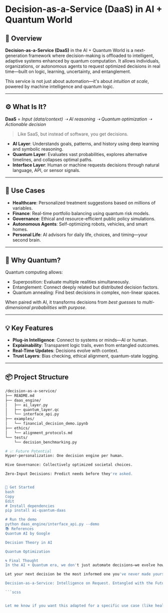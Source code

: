 # Decision-as-a-Service (DaaS) in AI + Quantum World

## 🧠 Overview
**Decision-as-a-Service (DaaS)** in the AI + Quantum World is a next-generation framework where decision-making is offloaded to intelligent, adaptive systems enhanced by quantum computation. It allows individuals, organizations, or autonomous agents to request optimized decisions in real time—built on logic, learning, uncertainty, and entanglement.

This service is not just about automation—it's about *intuition at scale*, powered by machine intelligence and quantum logic.

---

## ⚙️ What Is It?

**DaaS** = *Input (data/context) ➝ AI reasoning ➝ Quantum optimization ➝ Actionable decision*

> Like SaaS, but instead of software, you get decisions.

- **AI Layer**: Understands goals, patterns, and history using deep learning and symbolic reasoning.
- **Quantum Layer**: Evaluates vast probabilities, explores alternative timelines, and collapses optimal paths.
- **Interface Layer**: Human or machine requests decisions through natural language, API, or sensor signals.

---

## 🧩 Use Cases

- **Healthcare**: Personalized treatment suggestions based on millions of variables.
- **Finance**: Real-time portfolio balancing using quantum risk models.
- **Governance**: Ethical and resource-efficient public policy simulations.
- **Autonomous Agents**: Self-optimizing robots, vehicles, and smart homes.
- **Personal Life**: AI advisors for daily life, choices, and timing—your second brain.

---

## 🌌 Why Quantum?

Quantum computing allows:
- Superposition: Evaluate multiple realities simultaneously.
- Entanglement: Connect deeply related but distributed decision factors.
- Quantum annealing: Find best decisions in complex, non-linear spaces.

When paired with AI, it transforms decisions from *best guesses* to *multi-dimensional probabilities with purpose*.

---

## 💡 Key Features

- **Plug-in Intelligence**: Connect to systems or minds—AI or human.
- **Explainability**: Transparent logic trails, even from entangled outcomes.
- **Real-Time Updates**: Decisions evolve with context.
- **Trust Layers**: Bias checking, ethical alignment, quantum-state logging.

---

## 📦 Project Structure

```bash
/decision-as-a-service/
├── README.md
├── daas_engine/
│   ├── ai_layer.py
│   ├── quantum_layer.qc
│   └── interface_api.py
├── examples/
│   └── financial_decision_demo.ipynb
├── ethics/
│   └── alignment_protocols.md
└── tests/
    └── decision_benchmarking.py

# 📈 Future Potential
Hyper-personalization: One decision engine per human.

Hive Governance: Collectively optimized societal choices.

Zero-Input Decisions: Predict needs before they're asked.


🤖 Get Started
bash
Copy
Edit
# Install dependencies
pip install ai-quantum-daas

# Run the demo
python daas_engine/interface_api.py --demo
📚 References
Quantum AI by Google

Decision Theory in AI

Quantum Optimization

🌀 Final Thought
In the AI + Quantum era, we don't just automate decisions—we evolve how decisions are made.

Let your next decision be the most informed one you've never made yourself.

Decision-as-a-Service: Intelligence on Request. Entangled with the Future.

```scss


Let me know if you want this adapted for a specific use case (like healthcare or robotics) or paired with a [system diagram](f) or [API spec draft](f).

```

